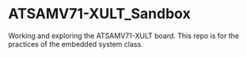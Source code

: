 # ATSAMV71-XULT_Sandbox
Working and exploring the ATSAMV71-XULT board.
This repo is for the practices of the embedded system class.
